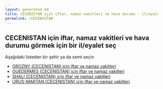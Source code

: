 ```yaml
---
layout: generated_md
title: CECENISTAN için iftar, namaz vakitleri ve hava durumu - il/eyalet seç
permalink: /CECENISTAN
---
```


## CECENISTAN için iftar, namaz vakitleri ve hava durumu  görmek için bir il/eyalet seç

Aşağıdaki listeden bir şehir ya da semt seçin

* [GROZNY (CECENISTAN) için iftar ve namaz vakitleri](/CECENISTAN/GROZNY)
* [GUEDERMES (CECENISTAN) için iftar ve namaz vakitleri](/CECENISTAN/GUEDERMES)
* [SHALI (CECENISTAN) için iftar ve namaz vakitleri](/CECENISTAN/SHALI)
* [URUS-MARTAN (CECENISTAN) için iftar ve namaz vakitleri](/CECENISTAN/URUS-MARTAN)

